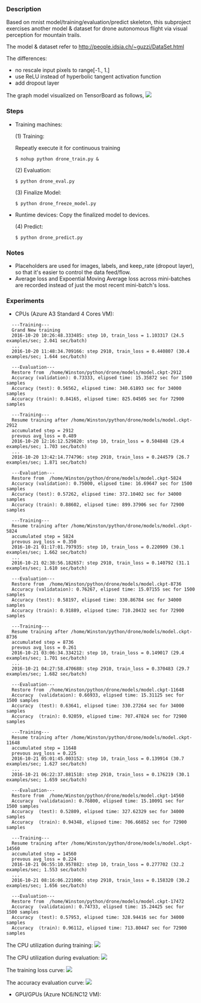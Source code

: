 ### Description
Based on mnist model/training/evaluation/predict skeleton, this subproject
exercises another model & dataset for drone autonomous flight via visual 
perception for mountain trails.

The model & dataset refer to http://people.idsia.ch/~guzzi/DataSet.html

The differences:
- no rescale input pixels to range[-1., 1.]
- use ReLU instead of hyperbolic tangent activation function 
- add dropout layer

The graph model visualized on TensorBoard as follows,
![](img/drone_model.png)

### Steps
- Training machines:

    (1) Training:
       
    Repeatly execute it for continuous training

    ```
    $ nohup python drone_train.py &
    ```
    (2) Evaluation:
    ```    
    $ python drone_eval.py
    ```
    (3) Finalize Model:
    ```
    $ python drone_freeze_model.py 

    ```

- Runtime devices:
    Copy the finalized model to devices.

    (4) Predict:
    ```
   $ python drone_predict.py 
    
    ```

### Notes
- Placeholders are used for images, labels, and keep_rate (dropout layer), so that
  it's easier to control the data feed/flow.
- Average loss and Expoential Moving Average loss across mini-batches are recorded instead of just the most
  recent mini-batch's loss.

### Experiments
- CPUs (Azure A3 Standard 4 Cores VM):
```
  ---Training---
  Grand New training
  2016-10-20 10:26:48.333485: step 10, train_loss = 1.103317 (24.5 examples/sec; 2.041 sec/batch)
  ...
  2016-10-20 11:48:34.709166: step 2910, train_loss = 0.440807 (30.4 examples/sec; 1.644 sec/batch)

  ---Evaluation---
  Restore from  /home/Winston/python/drone/models/model.ckpt-2912
  Accuracy (validation): 0.73333, elipsed time: 15.35872 sec for 1500 samples
  Accuracy (test): 0.56562, elipsed time: 340.61893 sec for 34000 samples
  Accuracy (train): 0.84165, elipsed time: 825.04505 sec for 72900 samples

  ---Training---
  Resume training after /home/Winston/python/drone/models/model.ckpt-2912
  accumulated step = 2912
  prevous avg_loss = 0.489
  2016-10-20 12:16:12.529820: step 10, train_loss = 0.504848 (29.4 examples/sec; 1.703 sec/batch)
  ...
  2016-10-20 13:42:14.774796: step 2910, train_loss = 0.244579 (26.7 examples/sec; 1.871 sec/batch)

  ---Evaluation---
  Restore from  /home/Winston/python/drone/models/model.ckpt-5824
  Accuracy (validation): 0.75000, elipsed time: 16.69647 sec for 1500 samples
  Accuracy (test): 0.57262, elipsed time: 372.10402 sec for 34000 samples
  Accuracy (train): 0.88602, elipsed time: 899.37906 sec for 72900 samples

  ---Training---
  Resume training after /home/Winston/python/drone/models/model.ckpt-5824
  accumulated step = 5824
  prevous avg_loss = 0.350
  2016-10-21 01:17:01.797935: step 10, train_loss = 0.220909 (30.1 examples/sec; 1.662 sec/batch)
  ...
  2016-10-21 02:38:56.182657: step 2910, train_loss = 0.140792 (31.1 examples/sec; 1.610 sec/batch)

  ---Evaluation---
  Restore from  /home/Winston/python/drone/models/model.ckpt-8736
  Accuracy (validataion): 0.76267, elipsed time: 15.07155 sec for 1500 samples
  Accuracy (test): 0.58197, elipsed time: 330.86784 sec for 34000 samples
  Accuracy (train): 0.91889, elipsed time: 710.20432 sec for 72900 samples

  ---Training---
  Resume training after /home/Winston/python/drone/models/model.ckpt-8736
  accumulated step = 8736
  prevous avg_loss = 0.261
  2016-10-21 03:06:34.334212: step 10, train_loss = 0.149017 (29.4 examples/sec; 1.701 sec/batch)
  ...
  2016-10-21 04:27:58.470688: step 2910, train_loss = 0.370483 (29.7 examples/sec; 1.682 sec/batch)

  ---Evaluation---
  Restore from  /home/Winston/python/drone/models/model.ckpt-11648
  Accuracy  (validataion): 0.66933, elipsed time: 15.31125 sec for 1500 samples
  Accuracy  (test): 0.63641, elipsed time: 330.27264 sec for 34000 samples
  Accuracy  (train): 0.92059, elipsed time: 707.47824 sec for 72900 samples

  ---Training---
  Resume training after /home/Winston/python/drone/models/model.ckpt-11648
  accumulated step = 11648
  prevous avg_loss = 0.225
  2016-10-21 05:01:45.003152: step 10, train_loss = 0.139914 (30.7 examples/sec; 1.627 sec/batch)
  ...
  2016-10-21 06:22:37.881518: step 2910, train_loss = 0.176219 (30.1 examples/sec; 1.659 sec/batch)

  ---Evaluation---
  Restore from  /home/Winston/python/drone/models/model.ckpt-14560
  Accuracy  (validataion): 0.76800, elipsed time: 15.10091 sec for 1500 samples
  Accuracy  (test): 0.52809, elipsed time: 327.62329 sec for 34000 samples
  Accuracy  (train): 0.94348, elipsed time: 706.66852 sec for 72900 samples

  ---Training---
  Resume training after /home/Winston/python/drone/models/model.ckpt-14560
  accumulated step = 14560
  prevous avg_loss = 0.224
  2016-10-21 06:55:10.957882: step 10, train_loss = 0.277702 (32.2 examples/sec; 1.553 sec/batch)
  ...
  2016-10-21 08:16:06.221006: step 2910, train_loss = 0.158320 (30.2 examples/sec; 1.656 sec/batch)

  ---Evaluation---
  Restore from  /home/Winston/python/drone/models/model.ckpt-17472
  Accuracy  (validataion): 0.74733, elipsed time: 15.24425 sec for 1500 samples
  Accuracy  (test): 0.57953, elipsed time: 328.94416 sec for 34000 samples
  Accuracy  (train): 0.96112, elipsed time: 713.80447 sec for 72900 samples

  ```
  The CPU utilization during training:
  ![](img/cpu_train.png)

  The CPU utilization during evaluation:
  ![](img/cpu_eval.png)

  The training loss curve:
  ![](img/cpu_loss_curve.png)

  The accuracy evaluation curve:
  ![](img/cpu_accuracy_curve.png)
- GPU/GPUs (Azure NC6/NC12 VM):

